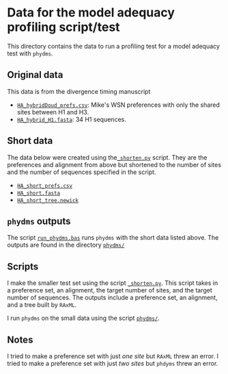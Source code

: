 # Data for the model adequacy profiling script/test

This directory contains the data to run a profiling test for a model adequacy test with `phydms`.

## Original data
This data is from the divergence timing manuscript

* [`HA_hybridDoud_prefs.csv`](HA_hybridDoud_prefs.csv): Mike's WSN preferences with only the shared sites between H1 and H3.  
* [`HA_hybrid_H1.fasta`](HA_hybrid_H1.fasta): 34 H1 sequences.  

## Short data
The data below were created using the[`_shorten.py`](_shorten.py) script.
They are the preferences and alignment from above but shortened to the number of sites and the number of sequences specified in the script.  

* [`HA_short_prefs.csv`](HA_short_prefs.csv)
* [`HA_short.fasta`](HA_short.fasta)
* [`HA_short_tree.newick`](HA_short_tree.newick)

## `phydms` outputs

The script [`run_phydms.bas`](run_phydms.bash) runs `phydms` with the short data listed above.
The outputs are found in the directory [`phydms/`](phydms/)

## Scripts

I make the smaller test set using the script [`_shorten.py`](_shorten.py).
This script takes in a preference set, an alignment, the target number of sites, and the target number of sequences.
The outputs include a preference set, an alignment, and a tree built by `RAxML`.


I run `phydms` on the small data using the script [`phydms/`](phydms/).

## Notes

I tried to make a preference set with just *one site* but `RAxML` threw an error.
I tried to make a preference set with just *two sites* but `phdyms` threw an error.
